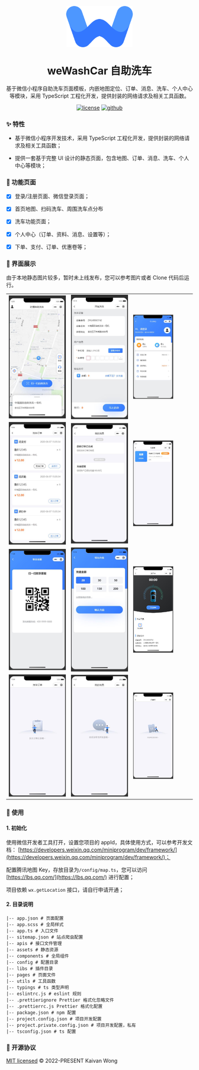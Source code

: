 <div align="center">
  <a href="https://github.com/kaivanwong/we-wash-car" target="_blank">
    <img width="180" src="./assets/logo.svg"/>
  </a>
</div>

<div align="center">
  <h1>weWashCar 自助洗车</h1>
  <div>
  
  基于微信小程序自助洗车页面模板，内嵌地图定位、订单、消息、洗车、个人中心等模块，采用 TypeScript 工程化开发，提供封装的网络请求及相关工具函数。

[![license](https://img.shields.io/github/license/kaivanwong/we-wash-car)](./LICENSE)
[![github](https://img.shields.io/github/package-json/v/kaivanwong/we-wash-car)](https://github.com/kaivanwong/we-wash-car)

  </div>
</div>

### ✨ 特性

- 基于微信小程序开发技术，采用 TypeScript 工程化开发，提供封装的网络请求及相关工具函数；

- 提供一套基于完整 UI 设计的静态页面，包含地图、订单、消息、洗车、个人中心等模块；

### 📌 功能页面

- [x] 登录/注册页面、微信登录页面；

- [x] 首页地图、扫码洗车、周围洗车点分布

- [x] 洗车功能页面；

- [x] 个人中心（订单、资料、消息、设置等）；

- [x] 下单、支付、订单、优惠卷等；

### 🌰 界面展示

由于本地静态图片较多，暂时未上线发布，您可以参考图片或者 Clone 代码后运行。

<table>
    <tr>
        <td style="width:33%"><img width="100%" src="./.readme/home.jpg"></td>
        <td style="width:33%"><img width="100%" src="./.readme/submit.jpg"></td>
        <td style="width:33%"><img width="70%" src="./.readme/mine.jpg"></td>
    </tr>
    <tr>
        <td style="width:33%"><img width="100%" src="./.readme/order.jpg"></td>
        <td style="width:33%"><img width="100%" src="./.readme/message.jpg"></td>
        <td style="width:33%"><img width="70%" src="./.readme/discount.jpg"></td>
    </tr>
    <tr>
        <td style="width:33%"><img width="100%" src="./.readme/service.jpg"></td>
        <td style="width:33%"><img width="100%" src="./.readme/pay.jpg"></td>
        <td style="width:33%"><img width="70%" src="./.readme/wash.jpg"></td>
    </tr>
    <tr>
        <td style="width:33%"><img width="100%" src="./.readme/no-order.jpg"></td>
        <td style="width:33%"><img width="100%" src="./.readme/no-message.jpg"></td>
        <td style="width:33%"><img width="70%" src="./.readme/no-discount.jpg"></td>
    </tr>
</table>

### 🌈 使用

#### 1. 初始化

使用微信开发者工具打开，设置您项目的 appId，具体使用方式，可以参考开发文档： [https://developers.weixin.qq.com/miniprogram/dev/framework/](https://developers.weixin.qq.com/miniprogram/dev/framework/)；

配置腾讯地图 Key，存放目录为`/config/map.ts`，您可以访问 [https://lbs.qq.com/](https://lbs.qq.com/) 进行配置；

项目依赖 `wx.getLocation` 接口，请自行申请开通；

#### 2. 目录说明

```
|-- app.json # 页面配置
|-- app.scss # 全局样式
|-- app.ts # 入口文件
|-- sitemap.json # 站点爬虫配置
|-- apis # 接口文件管理
|-- assets # 静态资源
|-- components # 全局组件
|-- config # 配置目录
|-- libs # 插件目录
|-- pages # 页面文件
|-- utils # 工具函数
|-- typings # ts 类型声明
|-- eslintrc.js # eslint 规则
|-- .prettierignore Prettier 格式化忽略文件
|-- .prettierrc.js Prettier 格式化配置
|-- package.json # npm 配置
|-- project.config.json # 项目开发配置
|-- project.private.config.json # 项目开发配置，私有
|-- tsconfig.json # ts 配置
```

### 🧣 开源协议

[MIT licensed](./LICENSE) © 2022-PRESENT Kaivan Wong
